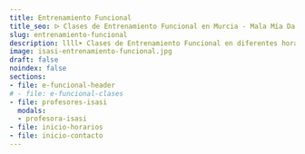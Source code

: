 ```yaml
---
title: Entrenamiento Funcional
title_seo: ᐅ Clases de Entrenamiento Funcional en Murcia - Mala Mía Dance
slug: entrenamiento-funcional
description: llll➤ Clases de Entrenamiento Funcional en diferentes horarios ✅. ¡Ven a probar una clase con nosotros!
image: isasi-entrenamiento-funcional.jpg
draft: false
noindex: false
sections:
- file: e-funcional-header
# - file: e-funcional-clases
- file: profesores-isasi
  modals:
  - profesora-isasi
- file: inicio-horarios
- file: inicio-contacto
---
```

